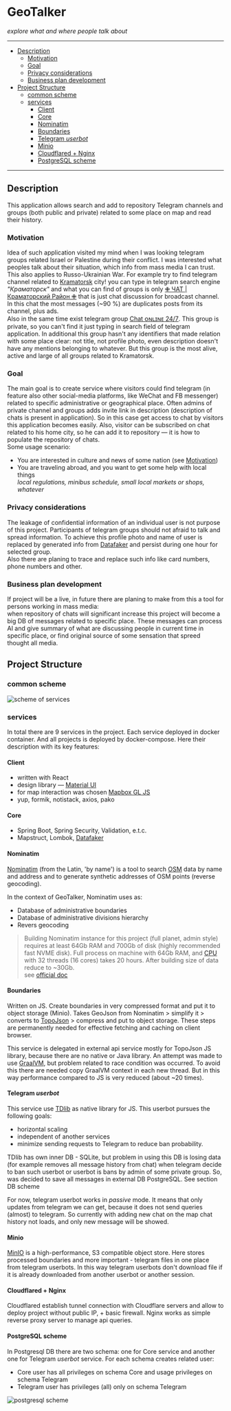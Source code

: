 # GeoTalker
*explore what and where people talk about*

---

<!-- TOC -->
* [Description](#description)
  * [Motivation](#motivation)
  * [Goal](#goal)
  * [Privacy considerations](#privacy-considerations)
  * [Business plan development](#business-plan-development)
* [Project Structure](#project-structure)
  * [common scheme](#common-scheme)
  * [services](#services)
    * [Client](#client)
    * [Core](#core)
    * [Nominatim](#nominatim)
    * [Boundaries](#boundaries)
    * [Telegram *userbot*](#telegram-userbot)
    * [Minio](#minio)
    * [Cloudflared + Nginx](#cloudflared--nginx)
    * [PostgreSQL scheme](#postgresql-scheme)
<!-- TOC -->

---

## Description
This application allows search and add to repository Telegram channels and groups (both public and private) related to some place on map and read their history.

### Motivation
Idea of such application visited my mind when I was looking telegram groups related Israel or Palestine during their conflict. 
I was interested what peoples talk about their situation, which info from mass media I can trust. This also applies to Russo-Ukrainian War.
For example try to find telegram channel related to [Kramatorsk](https://www.google.com/maps/place/Kramatorsk,+Donetsk+Oblast/data=!4m2!3m1!1s0x40df97a4c0ea9b9b:0x6cfddec1592678ec?sa=X&ved=1t:242&ictx=111) city!
you can type in telegram search engine *"Краматорск"* and what you can find of groups is only [✙ ЧАТ | Краматорский Район ✙](https://t.me/Oper_Kramatorskix_chat)
that is just chat discussion for broadcast channel. In this chat the most messages (~90 %) are duplicates posts from its channel, plus ads.  
Also in the same time exist telegram group [Chat ᴏɴʟɪɴᴇ 24/7️](https://t.me/+H1kt7FhYG341ZjQ6). 
This group is private, so you can't find it just typing in search field of telegram application.
In additional this group hasn't any identifiers that made relation with some place clear: 
not title, not profile photo, even description doesn't have any mentions belonging to whatever.
But this group is the most alive, active and large of all groups related to Kramatorsk. 

### Goal
The main goal is to create service where visitors could find telegram (in feature also other social-media platforms, like WeChat and FB messenger) related to specific administrative or geographical place.
Often admins of private channel and groups adds invite link in description (description of chats is present in application). So in this case get access to chat by visitors this application becomes easily.
Also, visitor can be subscribed on chat related to his home city, so he can add it to repository — it is how to populate the repository of chats.  
Some usage scenario:
- You are interested in culture and news of some nation (see [Motivation](#Motivation))
- You are traveling abroad, and you want to get some help with local things  
*local regulations, minibus schedule, small local markets or shops, whatever*

### Privacy considerations
The leakage of confidential information of an individual user is not purpose of this project.
Participants of telegram groups should not afraid to talk and spread information.
To achieve this profile photo and name of user is replaced by generated info from [Datafaker](https://www.datafaker.net/documentation/usage/)
and persist during one hour for selected group.  
Also there are planing to trace and replace such info like card numbers, phone numbers and other.


### Business plan development
If project will be a live, in future there are planing to make from this a tool for persons working in mass media:  
when repository of chats will significant increase this project will become a big DB of messages related to specific place.
These messages can process AI and give summary of what are discussing people in current time in specific place,
or find original source of some sensation that spreed thought all media.


## Project Structure
### common scheme
![scheme of services](./doc-src/common_scheme.drawio.png)

### services
In total there are 9 services in the project. Each service deployed in docker container. And all projects is deployed by docker-compose.
Here their description with its key features:
#### Client
- written with React
- design library — [Material UI](https://mui.com/material-ui/)
- for map interaction was chosen [Mapbox GL JS](https://docs.mapbox.com/mapbox-gl-js/guides)
- yup, formik, notistack, axios, pako

#### Core
- Spring Boot, Spring Security, Validation, e.t.c.
- Mapstruct, Lombok,  [Datafaker](https://www.datafaker.net/documentation/usage/)


#### Nominatim
[Nominatim](https://nominatim.org/release-docs/latest/) (from the Latin, 'by name') is a tool to search [OSM](https://en.wikipedia.org/wiki/OpenStreetMap) data by name and address and to generate synthetic addresses of OSM points (reverse geocoding).

In the context of GeoTalker, Nominatim uses as:
- Database of administrative boundaries
- Database of administrative divisions hierarchy
- Revers geocoding


> Building Nominatim instance for this project (full planet, admin style) requires at least 64Gb RAM and 700Gb of disk (highly recommended fast NVME disk).
Full process on machine with 64Gb RAM, and [CPU](https://www.intel.com/content/www/us/en/products/sku/91768/intel-xeon-processor-e52697a-v4-40m-cache-2-60-ghz/specifications.html)
with 32 threads (16 cores) takes 20 hours. After building size of data reduce to ~30Gb.  
see [official doc](https://nominatim.org/release-docs/develop/admin/Import/#filtering-imported-data)


#### Boundaries
Written on JS. Create boundaries in very compressed format and put it to object storage (Minio). 
Takes GeoJson from Nominatim > simplify it > converts to [TopoJson](https://github.com/topojson/topojson) > compress and put to object storage.
These steps are permanently needed for effective fetching and caching on client browser.

This service is delegated in external api service mostly for TopoJson JS library, because there are no native or Java library.
An attempt was made to use [GraalVM](https://www.graalvm.org/), but problem related to race condition was occurred. 
To avoid this there are needed copy GraalVM context in each new thread. But in this way performance compared to JS is very reduced (about ~20 times).


#### Telegram *userbot*
This service use [TDlib](https://core.telegram.org/tdlib) as native library for JS. This userbot pursues the following goals:
- horizontal scaling
- independent of another services
- minimize sending requests to Telegram to reduce ban probability.

TDlib has own inner DB - SQLite, but problem in using this DB is losing data (for example removes all message history from chat) when telegram decide to ban such userbot 
or userbot is bans by admin of some private group. So, was decided to save all messages in external DB PostgreSQL. See section DB scheme 

For now, telegram userbot works in *passive* mode. It means that only updates from telegram we can get, 
because it does not send queries (almost) to telegram. So currently with adding new chat on the map chat history not loads, 
and only new message will be showed.

#### Minio
[MinIO](https://min.io/) is a high-performance, S3 compatible object store.
Here stores processed boundaries and more important - telegram files in one place from telegram userbots. 
In this way telegram userbots don't download file if it is already downloaded from another userbot or another session.


#### Cloudflared + Nginx
Cloudflared establish tunnel connection with Cloudflare servers and allow to deploy project without public IP, + basic firewall.
Nginx works as simple reverse proxy server to manage api queries.


#### PostgreSQL scheme
In Postgresql DB there are two schema: one for Core service and another one for Telegram *userbot* service.
For each schema creates related user:
- Core user has all privileges on schema Core and usage privileges on schema Telegram
- Telegram user has privileges (all) only on schema Telegram

![postgresql scheme](./doc-src/postgresql_scheme.drawio.png)